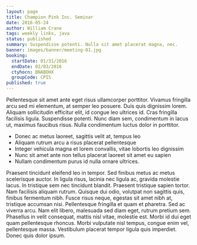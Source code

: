 ```yaml
---
layout: page
title: Champion Pink Inc. Seminar
date: 2016-05-24
author: William Crane
tags: weekly links, java
status: published
summary: Suspendisse potenti. Nulla sit amet placerat magna, nec.
banner: images/banner/meeting-01.jpg
booking:
  startDate: 01/31/2016
  endDate: 02/03/2016
  ctyhocn: BNABDHX
  groupCode: CPIS
published: true
---
```

Pellentesque sit amet ante eget risus ullamcorper porttitor. Vivamus fringilla arcu sed mi elementum, at semper leo posuere. Duis quis dignissim lorem. Aliquam sollicitudin efficitur elit, id congue leo ultrices id. Cras fringilla facilisis ligula. Suspendisse potenti. Nunc diam sem, condimentum in lacus ut, maximus faucibus risus. Nulla condimentum luctus dolor in porttitor.

* Donec ac metus laoreet, sagittis velit at, tempus leo
* Aliquam rutrum arcu a risus placerat pellentesque
* Integer vehicula magna et lorem convallis, vitae lobortis leo dignissim
* Nunc sit amet ante non tellus placerat laoreet sit amet eu sapien
* Nullam condimentum purus id nulla ornare ultrices.

Praesent tincidunt eleifend leo in tempor. Sed finibus metus ac metus scelerisque auctor. In ligula risus, lacinia nec ligula ac, gravida molestie lacus. In tristique sem nec tincidunt blandit. Praesent tristique sapien tortor. Nam facilisis aliquam rutrum. Quisque dui odio, volutpat non sagittis quis, finibus fermentum nibh. Fusce risus neque, egestas sit amet nibh at, tristique accumsan nisi. Pellentesque fringilla et quam et pharetra. Sed ac viverra arcu. Nam elit libero, malesuada sed diam eget, rutrum pretium sem. Phasellus in velit consequat, mattis nisl vitae, molestie est. Morbi id dui eget quam pellentesque rhoncus. Morbi vulputate nisl tempus, congue enim vel, pellentesque massa. Vestibulum placerat tempor ligula quis imperdiet. Donec quis dolor ipsum.
